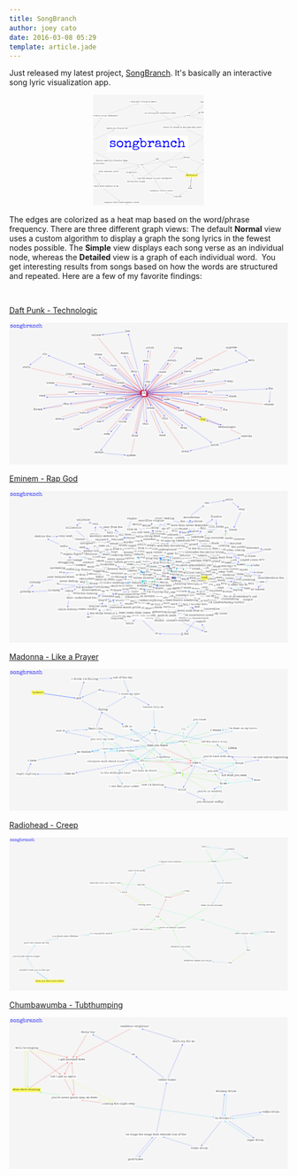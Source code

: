 ```yaml
---
title: SongBranch
author: joey cato
date: 2016-03-08 05:29
template: article.jade
---
```



Just released my latest project, [SongBranch](http://songbranch.gorch.com). It's basically an interactive song lyric
visualization app. 


<span class="more"></span>

<center><img src="sbsq.png" style="width: 200px;"/></center>

The edges are colorized as a heat map based on the word/phrase frequency. There are three different
graph views: The default **Normal** view uses a custom algorithm to display a graph the song lyrics in the fewest nodes
possible. The **Simple** view displays each song verse as an individual node, whereas the **Detailed** view is a graph of each individual word.  You get interesting results from songs based on how the words are structured and repeated. Here are a few of my favorite findings:

<br>

[Daft Punk - Technologic](http://songbranch.gorch.com/?artistName=daft+punk&amp;songTitle=technologic)

![daftpunk](sb_daftpunk_technologic.png)

[Eminem - Rap God](http://songbranch.gorch.com/?artistName=eminem&amp;songTitle=rap+god)

![eminem](sb_eminem_rapgod-1024x556.png)

[Madonna - Like a Prayer](http://songbranch.gorch.com/?artistName=madonna&amp;songTitle=like+a+prayer)

![madonna](sb_madonnalikeaprayer-1024x521.png)

[Radiohead - Creep](http://songbranch.gorch.com/?artistName=radiohead&amp;songTitle=creep)

![radiohead](sb_radioheadcreep-1024x563.png)

[Chumbawumba - Tubthumping](http://songbranch.gorch.com/?artistName=chumbawumba&amp;songTitle=tubthumping)

![chumbawumba](sb_chumbawumba-1024x556.png)
